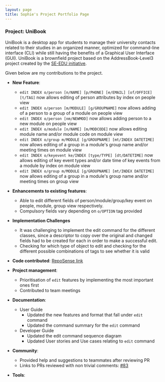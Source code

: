 ```yaml
---
layout: page
title: Sophie's Project Portfolio Page
---
```


### Project: UniBook

UniBook is a desktop app for students to manage their university contacts related to their studies in an organized manner, optimized for command-line interface (CLI) while still having the benefits of a Graphical User Interface (GUI).
UniBook is a brownfield project based on the AddressBook-Level3 project created by the [SE-EDU initiative](https://se-education.org).

Given below are my contributions to the project.

* **New Feature**:
    * `edit INDEX o/person [n/NAME] [p/PHONE] [e/EMAIL] [of/OFFICE] [t/TAG]` now allows editing of person attributes by index on people view
    * `edit INDEX o/person [m/MODULE] [g/GROUPNAME]` now allows adding of a person to a group of a module on people view
    * `edit INDEX o/person [nm/NEWMOD]` now allows adding person to a new module on people view
    * `edit INDEX o/module [n/NAME] [m/MODCODE]` now allows editing module name and/or module code on module view
    * `edit INDEX o/group m/MODULE [g/GROUPNAME] [mt/INDEX DATETIME]` now allows editing of a group in a module's group name and/or meeting times on module view
    * `edit INDEX o/keyevent ke/INDEX [type/TYPE] [dt/DATETIME]` now allows editing of key event types and/or date time of key events from a module by index on module view
    * `edit INDEX o/group m/MODULE [g/GROUPNAME] [mt/INDEX DATETIME]` now allows editing of a group in a module's group name and/or meeting times on group view

* **Enhancements to existing features**:
    * Able to edit different fields of person/module/group/key event on people, module, group view respectively.
    * Compulsory fields vary depending on `o/OPTION` tag provided
* **Implementation Challenges**
    * It was challenging to implement the edit command for the different classes, since a descriptor to copy over the original and changed fields had to be created for each in order to make a successful edit. 
    * Checking for which type of object to edit and checking for the different possible combinations of tags to see whether it is valid
* **Code contributed**: [RepoSense link](https://nus-cs2103-ay2122s2.github.io/tp-dashboard/?search=sophiien&breakdown=true&sort=groupTitle&sortWithin=title&since=2022-02-18&timeframe=commit&mergegroup=&groupSelect=groupByRepos&checkedFileTypes=docs~functional-code~test-code~other)

* **Project management**:
    * Prioritisation of `edit` features by implementing the most important ones first
    * Contributed to team meetings

* **Documentation**:
    * User Guide
        * Updated the new features and format that fall under `edit` command
        * Updated the command summary for the `edit` command
    * Developer Guide
        * Updated the edit command sequence diagram
        * Updated User stories and Use cases relating to `edit` command

* **Community**:
    * Provided help and suggestions to teammates after reviewing PR
    * Links to PRs reviewed with non trivial comments: [#83](https://github.com/AY2122S2-CS2103-W16-1/tp/pull/83)
* **Tools**:
